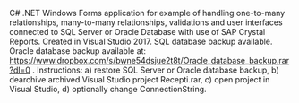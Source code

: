 C# .NET Windows Forms application for example of handling one-to-many relationships, many-to-many relationships, validations and user interfaces connected to SQL Server or Oracle Database with use of SAP Crystal Reports. Created in Visual Studio 2017. SQL database backup available. Oracle database backup available at: https://www.dropbox.com/s/bwne54dsjue2t8t/Oracle_database_backup.rar?dl=0 . Instructions: a) restore SQL Server or Oracle database backup, b) dearchive archived Visual Studio project Recepti.rar, c) open project in Visual Studio, d) optionally change ConnectionString.   
